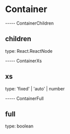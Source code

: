 # Container

----- ContainerChildren

## children

type: React.ReactNode

----- ContainerXs

## xs

type: 'fixed' | 'auto' | number

----- ContainerFull

## full

type: boolean
